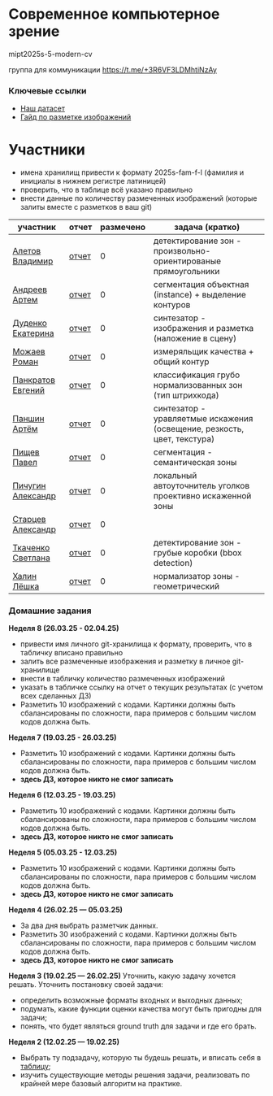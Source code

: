 # Современное компьютерное зрение

mipt2025s-5-modern-cv

группа для коммуникации https://t.me/+3R6VF3LDMhtiNzAy

### Ключевые ссылки

* [Наш датасет](https://huggingface.co/datasets/mipt-modern-cv/barcodes)
* [Гайд по разметке изображений](markup_guide.md)

# Участники

* имена хранилищ привести к формату 2025s-fam-f-l (фамилия и инициалы в нижнем регистре латиницей)
* проверить, что в таблице всё указано правильно
* внести данные по количеству размеченных изображений (которые залиты вместе с разметков в ваш git)

| участник              | отчет |размечено | задача (кратко)                           |
| --------------------- |-------|----------| ----------------------------------------- |
|[Алетов Владимир](https://github.com/aletovvladimir/mipt2025s-aletov-v-i)| [отчет]() | 0 | детектирование зон - произвольно-ориентированые прямоугольники |
|[Андреев Артем](https://github.com/Art3mAndr33f/mipt2025s-Andreev-Artem-Viktorovich)| [отчет]() | 0| сегментация объектная (instance) + выделение контуров | 
|[Дуденко Екатерина]()| [отчет]() | 0| синтезатор - изображения и разметка (наложение в сцену) |
|[Можаев Роман](https://github.com/mojaevr/mipt2025s-mozhaev-r-m)|[отчет]() |0 | измеряльщик качества  + общий контур 
|[Панкратов Евгений]()| [отчет]() |0| классификация грубо нормализованных зон (тип штрихкода) |
|[Паншин Артём](https://github.com/neverlios/mipt2025s-panshin-a-v)| [отчет]() |0| синтезатор - уравляетмые искажения (освещение, резкость, цвет, текстура) |
|[Пищев Павел](https://github.com/PishchevPM/mipt2025s-pishchev-p-m)| [отчет]() |0| сегментация - семантическая зоны |
|[Пичугин Александр](https://github.com/pichlex/mipt2025s-pichugin-alexander-dmitrievich)|[отчет]() |0 | локальный автоуточнитель уголков проективно искаженной зоны |
|[Старцев Александр]()|[отчет]() |0 |  |
|[Ткаченко Светлана](https://github.com/Aikiseito/mipt2025s-Tkachenko-S)|[отчет]() | 0| детектирование зон - грубые коробки (bbox detection)  |
|[Халин Лёшка](https://github.com/zythorn/mipt2025s-khalin-a-v)|[отчет]() |0 | нормализатор зоны - геометрический  |

### Домашние задания

**Неделя 8 (26.03.25 - 02.04.25)**
* привести имя личного git-хранилища к формату, проверить, что в табличку вписано правильно
* залить все размеченные изображения и разметку в личное git-хранилище
* внести в табличку количество размеченных изображений
* указать в табличке ссылку на отчет о текущих результатах (с учетом всех сделанных ДЗ)
* Разметить 10 изображений с кодами. Картинки должны быть сбалансированы по сложности, пара примеров с большим числом кодов должна быть.

**Неделя 7 (19.03.25 - 26.03.25)**
* Разметить 10 изображений с кодами. Картинки должны быть сбалансированы по сложности, пара примеров с большим числом кодов должна быть.
* **здесь ДЗ, которое никто не смог записать**

**Неделя 6 (12.03.25 - 19.03.25)**
* Разметить 10 изображений с кодами. Картинки должны быть сбалансированы по сложности, пара примеров с большим числом кодов должна быть.
* **здесь ДЗ, которое никто не смог записать**

**Неделя 5 (05.03.25 - 12.03.25)**
* Разметить 10 изображений с кодами. Картинки должны быть сбалансированы по сложности, пара примеров с большим числом кодов должна быть.
* **здесь ДЗ, которое никто не смог записать**

**Неделя 4 (26.02.25 — 05.03.25)**
* За два дня выбрать разметчик данных.
* Разметить 30 изображений с кодами. Картинки должны быть сбалансированы по сложности, пара примеров с большим числом кодов должна быть.
* **здесь ДЗ, которое никто не смог записать**

**Неделя 3 (19.02.25 — 26.02.25)**
Уточнить, какую задачу хочется решать. Уточнить постановку своей задачи:
* определить возможные форматы входных и выходных данных;
* подумать, какие функции оценки качества могут быть пригодны для задачи;
* понять, что будет являться ground truth для задачи и где его брать.

**Неделя 2 (12.02.25 — 19.02.25)**
* Выбрать ту подзадачу, которую ты будешь решать, и вписать себя в [таблицу](https://docs.google.com/spreadsheets/d/1Yk-5f7Oj-KKH4crqZKOk2gE6I7E_kKZ4Eh0DJjRH10o/edit?usp=sharing);
* изучить существующие методы решения задачи, реализовать по крайней мере базовый алгоритм на практике.
